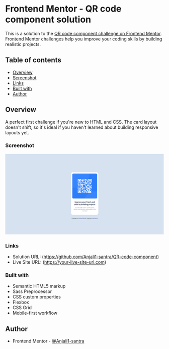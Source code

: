 # Frontend Mentor - QR code component solution

This is a solution to the [QR code component challenge on Frontend Mentor](https://www.frontendmentor.io/challenges/qr-code-component-iux_sIO_H). Frontend Mentor challenges help you improve your coding skills by building realistic projects.

## Table of contents

- [Overview](#overview)
- [Screenshot](#screenshot)
- [Links](#links)
- [Built with](#built-with)
- [Author](#author)

## Overview

A perfect first challenge if you're new to HTML and CSS. The card layout doesn't shift, so it's ideal if you haven't learned about building responsive layouts yet.

### Screenshot

![Screenshot](https://github.com/Anjali1-santra/QR-code-component/blob/main/images/Screenshot%20.png)

### Links

- Solution URL: (https://github.com/Anjali1-santra/QR-code-component)
- Live Site URL: (https://your-live-site-url.com)

### Built with

- Semantic HTML5 markup
- Sass Preprocessor
- CSS custom properties
- Flexbox
- CSS Grid
- Mobile-first workflow

## Author

- Frontend Mentor - [@Anjali1-santra](https://www.frontendmentor.io/profile/@Anjali1-santra)
